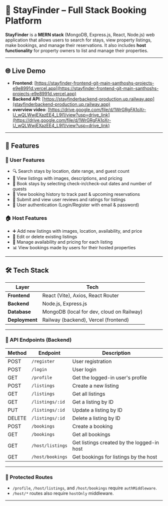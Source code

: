 # 🏨 StayFinder – Full Stack Booking Platform

**StayFinder** is a **MERN stack** (MongoDB, Express.js, React, Node.js) web application that allows users to search for stays, view property listings, make bookings, and manage their reservations. It also includes **host functionality** for property owners to list and manage their properties.

---

## 🌐 Live Demo

- **Frontend**: [https://stayfinder-frontend-git-main-santhoshs-projects-e9e8991d.vercel.app](https://stayfinder-frontend-git-main-santhoshs-projects-e9e8991d.vercel.app)
- **Backend API**: [https://stayfinderbackend-production.up.railway.app](stayfinderbackend-production.up.railway.app)
- **overview video**: [https://drive.google.com/file/d/1WrGRgFA1oXr-U_wQLWwjEXazEE4_L9I1/view?usp=drive_link](https://drive.google.com/file/d/1WrGRgFA1oXr-U_wQLWwjEXazEE4_L9I1/view?usp=drive_link)
---

## 🔑 Features

### 👤 User Features

- 🔍 Search stays by location, date range, and guest count  
- 📄 View listings with images, descriptions, and pricing  
- 📅 Book stays by selecting check-in/check-out dates and number of guests  
- 📜 View booking history to track past & upcoming reservations  
- 💬 Submit and view user reviews and ratings for listings  
- 🔐 User authentication (Login/Register with email & password)  

### 🏠 Host Features

- ➕ Add new listings with images, location, availability, and price  
- 📝 Edit or delete existing listings  
- 📅 Manage availability and pricing for each listing  
- 📊 View bookings made by users for their hosted properties  

---

## 🛠️ Tech Stack

| Layer      | Tech                                     |
|------------|------------------------------------------|
| **Frontend** | React (Vite), Axios, React Router        |
| **Backend**  | Node.js, Express.js                      |
| **Database** | MongoDB (local for dev, cloud on Railway)|
| **Deployment** | Railway (backend), Vercel (frontend)     |


---

### 🔌 API Endpoints (Backend)

| Method | Endpoint                   | Description                                 |
|--------|----------------------------|---------------------------------------------|
| POST   | `/register`                | User registration                           |
| POST   | `/login`                   | User login                                  |
| GET    | `/profile`                 | Get the logged-in user's profile            |
| POST   | `/listings`                | Create a new listing                        |
| GET    | `/listings`                | Get all listings                            |
| GET    | `/listings/:id`            | Get a listing by ID                         |
| PUT    | `/listings/:id`            | Update a listing by ID                      |
| DELETE | `/listings/:id`            | Delete a listing by ID                      |
| POST   | `/bookings`                | Create a booking                            |
| GET    | `/bookings`                | Get all bookings                            |
| GET    | `/host/listings`           | Get listings created by the logged-in host  |
| GET    | `/host/bookings`           | Get bookings for listings by the host       |

---

### 🔐 Protected Routes

- `/profile`, `/host/listings`, and `/host/bookings` require `authMiddleware`.
- `/host/*` routes also require `hostOnly` middleware.

---
